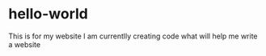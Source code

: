 # hello-world
This is for my website
 I am currentlly creating code what will help me write a website
 
